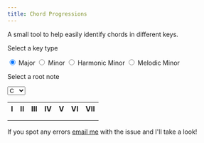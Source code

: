 ```yaml
---
title: Chord Progressions
---
```


A small tool to help easily identify chords in different keys.

<form>
  <p>Select a key type</p>
  <input type="radio" id="major" name="keytype" value="Major" onchange="updateProgression()" checked>
  <label for="major">Major</label>
  <input type="radio" id="minor" name="keytype" value="Natural Minor" onchange="updateProgression()">
  <label for="minor">Minor</label>
  <input type="radio" id="hminor" name="keytype" value="Harmonic Minor" onchange="updateProgression()">
  <label for="hminor">Harmonic Minor</label>
  <input type="radio" id="mminor" name="keytype" value="Melodic Minor" onchange="updateProgression()">
  <label for="mminor">Melodic Minor</label>
  <p>Select a root note</p>
  <select name="rootnote" id="rootnote" onchange="updateProgression()">
    <option value="Ab">Ab</option>
    <option value="A">A</option>
    <option value="Bb">Bb</option>
    <option value="B">B</option>
    <option value="C" selected="selected">C</option>
    <option value="C#">C#</option>
    <option value="Db">Db</option>
    <option value="D">D</option>
    <option value="Eb">Eb</option>
    <option value="E">E</option>
    <option value="F">F</option>
    <option value="F#">F#</option>
    <option value="Gb">Gb</option>
    <option value="G">G</option>
  </select>
</form>

<table>
  <tr>
    <th id="chordnum1">I</th>
    <th id="chordnum2">II</th>
    <th id="chordnum3">III</th>
    <th id="chordnum4">IV</th>
    <th id="chordnum5">V</th>
    <th id="chordnum6">VI</th>
    <th id="chordnum7">VII</th>
  </tr>
  <tr>
    <td id="chord1"></td>
    <td id="chord2"></td>
    <td id="chord3"></td>
    <td id="chord4"></td>
    <td id="chord5"></td>
    <td id="chord6"></td>
    <td id="chord7"></td>
  </tr>
  <tr>
    <td id="notes1"></td>
    <td id="notes2"></td>
    <td id="notes3"></td>
    <td id="notes4"></td>
    <td id="notes5"></td>
    <td id="notes6"></td>
    <td id="notes7"></td>
  </tr>
</table>

If you spot any errors [email me](/contact.html) with the issue and I'll take a look!

<script src="/scripts/2020-09-04-chords.js"/>
